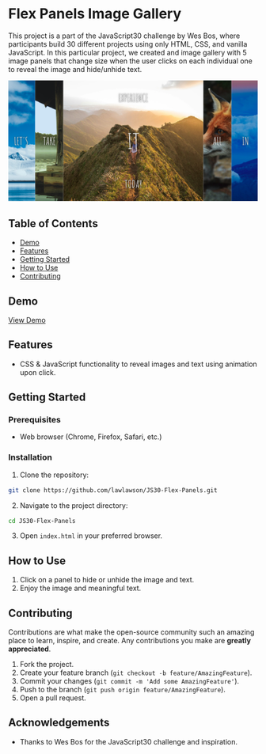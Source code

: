 # Flex Panels Image Gallery

This project is a part of the JavaScript30 challenge by Wes Bos, where participants build 30 different projects using only HTML, CSS, and vanilla JavaScript. In this particular project, we created and image gallery with 5 image panels that change size when the user clicks on each individual one to reveal the image and hide/unhide text.

![Flex Panels Image Gallery](/screenshot.png)

## Table of Contents

- [Demo](#demo)
- [Features](#features)
- [Getting Started](#getting-started)
- [How to Use](#how-to-use)
- [Contributing](#contributing)

## Demo

[View Demo]() <!-- Add a link to your live demo once deployed -->

## Features

- CSS & JavaScript functionality to reveal images and text using animation upon click.

## Getting Started

### Prerequisites

- Web browser (Chrome, Firefox, Safari, etc.)

### Installation

1. Clone the repository:

```bash
git clone https://github.com/lawlawson/JS30-Flex-Panels.git
```

2. Navigate to the project directory:

```bash
cd JS30-Flex-Panels
```

3. Open `index.html` in your preferred browser.

## How to Use

1. Click on a panel to hide or unhide the image and text.
2. Enjoy the image and meaningful text.

## Contributing

Contributions are what make the open-source community such an amazing place to learn, inspire, and create. Any contributions you make are **greatly appreciated**.

1. Fork the project.
2. Create your feature branch (`git checkout -b feature/AmazingFeature`).
3. Commit your changes (`git commit -m 'Add some AmazingFeature'`).
4. Push to the branch (`git push origin feature/AmazingFeature`).
5. Open a pull request.

## Acknowledgements

- Thanks to Wes Bos for the JavaScript30 challenge and inspiration.
